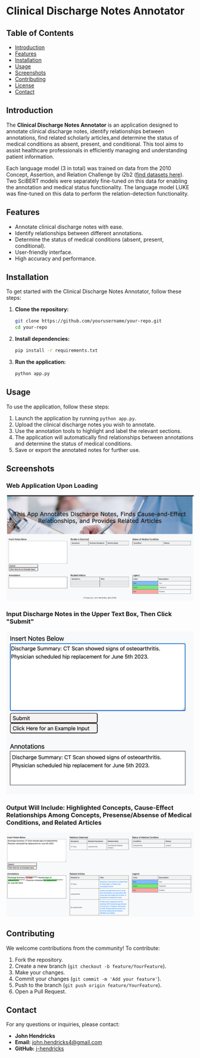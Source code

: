 # Clinical Discharge Notes Annotator

## Table of Contents

- [Introduction](#introduction)
- [Features](#features)
- [Installation](#installation)
- [Usage](#usage)
- [Screenshots](#screenshots)
- [Contributing](#contributing)
- [License](#license)
- [Contact](#contact)

## Introduction

The **Clinical Discharge Notes Annotator** is an application designed to annotate clinical discharge notes, identify relationships between annotations, find related scholarly articles,and determine the status of medical conditions as absent, present, and conditional. This tool aims to assist healthcare professionals in efficiently managing and understanding patient information.

Each language model (3 in total) was trained on data from the 2010 Concept, Assertion, and Relation Challenge by i2b2 ([find datasets here](https://portal.dbmi.hms.harvard.edu/projects/n2c2-nlp/)). Two SciBERT models were separately fine-tuned on this data for enabling the annotation and medical status functionality. The language model LUKE was fine-tuned on this data to perform the relation-detection functionality.

## Features

- Annotate clinical discharge notes with ease.
- Identify relationships between different annotations.
- Determine the status of medical conditions (absent, present, conditional).
- User-friendly interface.
- High accuracy and performance.

## Installation

To get started with the Clinical Discharge Notes Annotator, follow these steps:

1. **Clone the repository:**
    ```sh
    git clone https://github.com/yourusername/your-repo.git
    cd your-repo
    ```

2. **Install dependencies:**
    ```sh
    pip install -r requirements.txt
    ```

3. **Run the application:**
    ```sh
    python app.py
    ```

## Usage

To use the application, follow these steps:

1. Launch the application by running `python app.py`.
2. Upload the clinical discharge notes you wish to annotate.
3. Use the annotation tools to highlight and label the relevant sections.
4. The application will automatically find relationships between annotations and determine the status of medical conditions.
5. Save or export the annotated notes for further use.

## Screenshots

### Web Application Upon Loading
![Screenshot 1](./Resources/images/web_app_initial_screenshot.png)

### Input Discharge Notes in the Upper Text Box, Then Click "Submit"
![Screenshot 2](./Resources/images/example_input.png)

### Output Will Include: Highlighted Concepts, Cause-Effect Relationships Among Concepts, Presense/Absense of Medical Conditions, and Related Articles
![Screenshot 3](./Resources/images/example_output.png)

## Contributing

We welcome contributions from the community! To contribute:

1. Fork the repository.
2. Create a new branch (`git checkout -b feature/YourFeature`).
3. Make your changes.
4. Commit your changes (`git commit -m 'Add your feature'`).
5. Push to the branch (`git push origin feature/YourFeature`).
6. Open a Pull Request.

## Contact

For any questions or inquiries, please contact:

- **John Hendricks**
- **Email:** john.hendricks4@gmail.com
- **GitHub:** [j-hendricks](https://github.com/j-hendricks)
